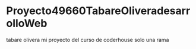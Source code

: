 # Proyecto49660TabareOliveradesarrolloWeb
 tabare olivera 
 mi proyecto del curso de coderhouse
 solo una rama 
 